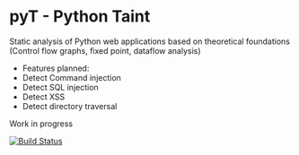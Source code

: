 # pyT - Python Taint

Static analysis of Python web applications based on theoretical foundations (Control flow graphs, fixed point, dataflow analysis)

- Features planned:
- Detect Command injection
- Detect SQL injection
- Detect XSS
- Detect directory traversal

Work in progress

[![Build Status](https://travis-ci.org/SW10IoT/pyt.svg?branch=master)](https://travis-ci.org/SW10IoT/pyt)

